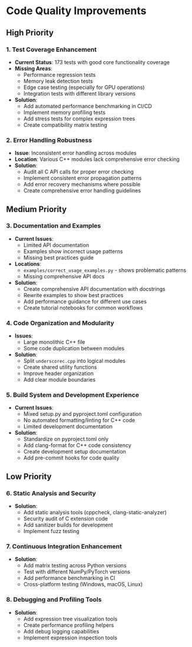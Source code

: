 # Code Quality Improvements

## High Priority

### 1. Test Coverage Enhancement
- **Current Status**: 173 tests with good core functionality coverage
- **Missing Areas**:
  - Performance regression tests
  - Memory leak detection tests
  - Edge case testing (especially for GPU operations)
  - Integration tests with different library versions
- **Solution**:
  - Add automated performance benchmarking in CI/CD
  - Implement memory profiling tests
  - Add stress tests for complex expression trees
  - Create compatibility matrix testing

### 2. Error Handling Robustness
- **Issue**: Inconsistent error handling across modules
- **Location**: Various C++ modules lack comprehensive error checking
- **Solution**:
  - Audit all C API calls for proper error checking
  - Implement consistent error propagation patterns
  - Add error recovery mechanisms where possible
  - Create comprehensive error handling guidelines

## Medium Priority

### 3. Documentation and Examples
- **Current Issues**:
  - Limited API documentation
  - Examples show incorrect usage patterns
  - Missing best practices guide
- **Locations**: 
  - `examples/correct_usage_examples.py` - shows problematic patterns
  - Missing comprehensive API docs
- **Solution**:
  - Create comprehensive API documentation with docstrings
  - Rewrite examples to show best practices
  - Add performance guidance for different use cases
  - Create tutorial notebooks for common workflows

### 4. Code Organization and Modularity
- **Issues**:
  - Large monolithic C++ file
  - Some code duplication between modules
- **Solution**:
  - Split `underscorec.cpp` into logical modules
  - Create shared utility functions
  - Improve header organization
  - Add clear module boundaries

### 5. Build System and Development Experience
- **Current Issues**:
  - Mixed setup.py and pyproject.toml configuration
  - No automated formatting/linting for C++ code
  - Limited development documentation
- **Solution**:
  - Standardize on pyproject.toml only
  - Add clang-format for C++ code consistency
  - Create development setup documentation
  - Add pre-commit hooks for code quality

## Low Priority

### 6. Static Analysis and Security
- **Solution**:
  - Add static analysis tools (cppcheck, clang-static-analyzer)
  - Security audit of C extension code
  - Add sanitizer builds for development
  - Implement fuzz testing

### 7. Continuous Integration Enhancement
- **Solution**:
  - Add matrix testing across Python versions
  - Test with different NumPy/PyTorch versions
  - Add performance benchmarking in CI
  - Cross-platform testing (Windows, macOS, Linux)

### 8. Debugging and Profiling Tools
- **Solution**:
  - Add expression tree visualization tools
  - Create performance profiling helpers
  - Add debug logging capabilities
  - Implement expression inspection tools
